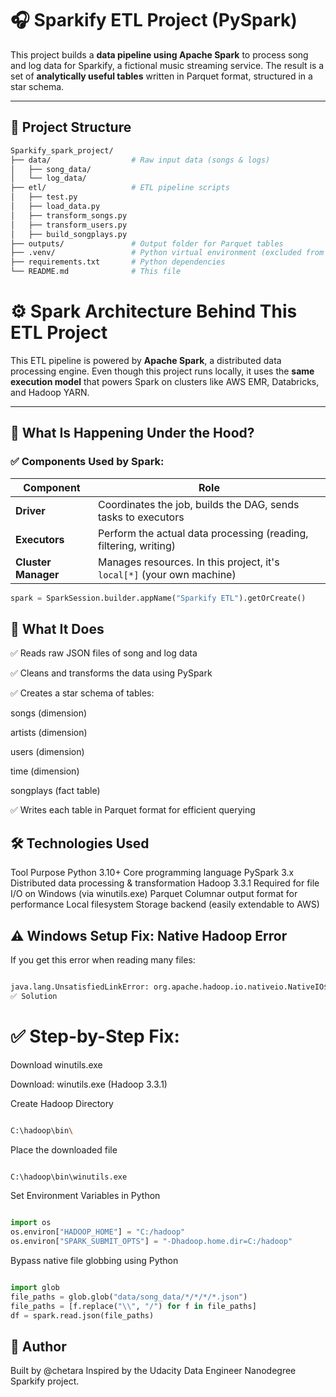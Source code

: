 # 🎧 Sparkify ETL Project (PySpark)

This project builds a **data pipeline using Apache Spark** to process song and log data for Sparkify, a fictional music streaming service. The result is a set of **analytically useful tables** written in Parquet format, structured in a star schema.

---

## 📁 Project Structure

```bash
Sparkify_spark_project/
├── data/                  # Raw input data (songs & logs)
│   ├── song_data/
│   └── log_data/
├── etl/                   # ETL pipeline scripts
│   ├── test.py
│   ├── load_data.py
│   ├── transform_songs.py
│   ├── transform_users.py
│   ├── build_songplays.py
├── outputs/               # Output folder for Parquet tables
├── .venv/                 # Python virtual environment (excluded from git)
├── requirements.txt       # Python dependencies
└── README.md              # This file

``` 
# ⚙️ Spark Architecture Behind This ETL Project

This ETL pipeline is powered by **Apache Spark**, a distributed data processing engine. Even though this project runs locally, it uses the **same execution model** that powers Spark on clusters like AWS EMR, Databricks, and Hadoop YARN.

---

## 🧠 What Is Happening Under the Hood?

### ✅ Components Used by Spark:

| Component       | Role                                                                 |
|----------------|----------------------------------------------------------------------|
| **Driver**      | Coordinates the job, builds the DAG, sends tasks to executors        |
| **Executors**   | Perform the actual data processing (reading, filtering, writing)     |
| **Cluster Manager** | Manages resources. In this project, it's `local[*]` (your own machine) |

```python
spark = SparkSession.builder.appName("Sparkify ETL").getOrCreate()
```

## 🚀 What It Does
✅ Reads raw JSON files of song and log data

✅ Cleans and transforms the data using PySpark

✅ Creates a star schema of tables:

songs (dimension)

artists (dimension)

users (dimension)

time (dimension)

songplays (fact table)

✅ Writes each table in Parquet format for efficient querying

## 🛠️ Technologies Used

Tool	Purpose
Python 3.10+	Core programming language
PySpark 3.x	Distributed data processing & transformation
Hadoop 3.3.1	Required for file I/O on Windows (via winutils.exe)
Parquet	Columnar output format for performance
Local filesystem	Storage backend (easily extendable to AWS)

## ⚠️ Windows Setup Fix: Native Hadoop Error
If you get this error when reading many files:


``` bash

java.lang.UnsatisfiedLinkError: org.apache.hadoop.io.nativeio.NativeIO$Windows.access0
✅ Solution

```

# ✅ Step-by-Step Fix:
Download winutils.exe

Download: winutils.exe (Hadoop 3.3.1)

Create Hadoop Directory


``` bash

C:\hadoop\bin\

``` 

Place the downloaded file


``` bash

C:\hadoop\bin\winutils.exe

```
Set Environment Variables in Python


``` python

import os
os.environ["HADOOP_HOME"] = "C:/hadoop"
os.environ["SPARK_SUBMIT_OPTS"] = "-Dhadoop.home.dir=C:/hadoop"

```
Bypass native file globbing using Python


``` python

import glob
file_paths = glob.glob("data/song_data/*/*/*/*.json")
file_paths = [f.replace("\\", "/") for f in file_paths]
df = spark.read.json(file_paths)

```

## 🙌 Author
Built by @chetara
Inspired by the Udacity Data Engineer Nanodegree Sparkify project.